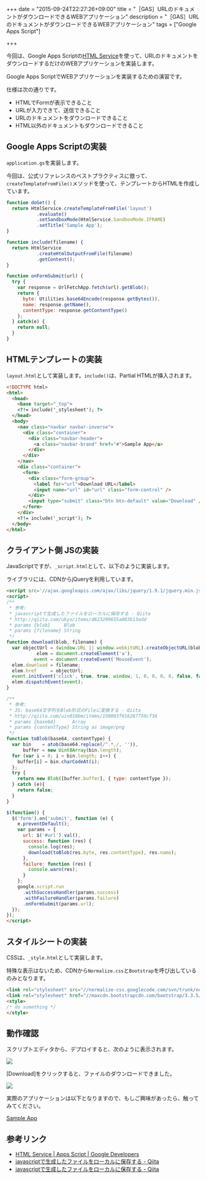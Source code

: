 +++
date = "2015-09-24T22:27:26+09:00"
title = "［GAS］URLのドキュメントがダウンロードできるWEBアプリケーション"
description = "［GAS］URLのドキュメントがダウンロードできるWEBアプリケーション"
tags = ["Google Apps Script"]

+++

今回は、Google Apps Scriptの[HTML Service](https://developers.google.com/apps-script/guides/html/)を使って、URLのドキュメントをダウンロードするだけのWEBアプリケーションを実装します。

Google Apps ScriptでWEBアプリケーションを実装するための演習です。

仕様は次の通りです。

* HTMLでFormが表示できること
* URLが入力できて、送信できること
* URLのドキュメントをダウンロードできること
* HTML以外のドキュメントもダウンロードできること

## Google Apps Scriptの実装

`application.gs`を実装します。

今回は、公式リファレンスのベストプラクティスに倣って、`createTemplateFromFile()`メソッドを使って、テンプレートからHTMLを作成しています。

```javascript
function doGet() {
  return HtmlService.createTemplateFromFile('layout')
           .evaluate()
           .setSandboxMode(HtmlService.SandboxMode.IFRAME)
           .setTitle('Sample App');
}

function include(filename) {
  return HtmlService
           .createHtmlOutputFromFile(filename)
           .getContent();
}

function onFormSubmit(url) {
  try {
    var response = UrlFetchApp.fetch(url).getBlob();
    return {
      byte: Utilities.base64Encode(response.getBytes()),
      name: response.getName(),
      contentType: response.getContentType()
    };
  } catch(e) {
    return null;
  }
}
```

## HTMLテンプレートの実装

`layout.html`として実装します。`include()`は、Partial HTMLが挿入されます。

```html
<!DOCTYPE html>
<html>
  <head>
    <base target="_top">
    <?!= include('_stylesheet'); ?>
  </head>
  <body>
    <nav class="navbar navbar-inverse">
      <div class="container">
        <div class="navbar-header">
          <a class="navbar-brand" href="#">Sample App</a>
        </div>
      </div>
    </nav>
    <div class="container">
      <form>
        <div class="form-group">
          <label for="url">Download URL</label>
          <input name="url" id="url" class="form-control" />
        </div>
        <input type="submit" class="btn btn-default" value="Download" />
      </form>
    </div>
    <?!= include('_script'); ?>
  </body>
</html>
```

## クライアント側 JSの実装

JavaScriptですが、`_script.html`として、以下のように実装します。

ライブラリには、CDNからjQueryを利用しています。

```html
<script src='//ajax.googleapis.com/ajax/libs/jquery/1.9.1/jquery.min.js'></script>
<script>
/**
 * 参考:
 * javascriptで生成したファイルをローカルに保存する - Qiita
 * http://qiita.com/ukyo/items/d623209655a003b13add
 * params {blob}     Blob
 * params {filename} String
 */
function download(blob, filename) {
  var objectUrl = (window.URL || window.webkitURL).createObjectURL(blob),
           elem = document.createElement('a'),
          event = document.createEvent('MouseEvent');
  elem.download = filename;
  elem.href     = objectUrl;
  event.initEvent('click', true, true, window, 1, 0, 0, 0, 0, false, false, false, false, 0, null);
  elem.dispatchEvent(event);
}

/**
 * 参考:
 * JS: base64文字列をBlob形式のFileに変換する - Qiita
 * http://qiita.com/uin010bm/items/150003f016287750cf34
 * params {base64}      Array
 * params {contentType} String as image/png
 */
function toBlob(base64, contentType) {
  var bin    = atob(base64.replace(/^.*,/, '')),
      buffer = new Uint8Array(bin.length);
  for (var i = 0; i < bin.length; i++) {
    buffer[i] = bin.charCodeAt(i);
  };
  try {
    return new Blob([buffer.buffer], { type: contentType });
  } catch (e){
    return false;
  }
}

$(function() {
  $('form').on('submit', function (e) {
    e.preventDefault();
    var params = {
      url: $('#url').val(),
      success: function (res) {
        console.log(res);
        download(toBlob(res.byte, res.contentType), res.name);
      },
      failure: function (res) {
        console.warn(res);
      }
    };
    google.script.run
      .withSuccessHandler(params.success)
      .withFailureHandler(params.failure)
      .onFormSubmit(params.url);
  });
});
</script>
```

## スタイルシートの実装

CSSは、`_style.html`として実装します。

特殊な表示はないため、CDNから`Normalize.css`と`Bootstrap`を呼び出しているのみとなります。

```html
<link rel="stylesheet" src="//normalize-css.googlecode.com/svn/trunk/normalize.css" />
<link rel="stylesheet" href="//maxcdn.bootstrapcdn.com/bootstrap/3.3.5/css/bootstrap.min.css">
<style>
/* do something */
</style>
```

## 動作確認

スクリプトエディタから、デプロイすると、次のように表示されます。

![](https://i.gyazo.com/1e347e6ce39baf1fc8d101f629e36264.png)

[Download]をクリックすると、ファイルのダウンロードできました。

![](https://i.gyazo.com/641dfe569be55fa4aa1679befc8c2b4b.png)

実際のアプリケーションは以下となりますので、もしご興味があったら、触ってみてください。

[Sample App](https://script.google.com/macros/s/AKfycbzogRZ1CbnXSY2EdNrTqCi6QTz5Jxo7mQgfnr-1wlSx/dev)

## 参考リンク

* [HTML Service | Apps Script | Google Developers](https://developers.google.com/apps-script/reference/html/)
* [javascriptで生成したファイルをローカルに保存する - Qiita](http://qiita.com/ukyo/items/d623209655a003b13add)
* [javascriptで生成したファイルをローカルに保存する - Qiita](http://qiita.com/ukyo/items/d623209655a003b13add)

